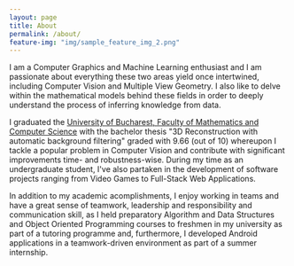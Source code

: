 ```yaml
---
layout: page
title: About
permalink: /about/
feature-img: "img/sample_feature_img_2.png"
---
```


I am a Computer Graphics and Machine Learning enthusiast and I am passionate about everything these two areas yield once intertwined, including Computer Vision and Multiple View Geometry. I also like to delve within the mathematical models behind these fields in order to deeply understand the process of inferring knowledge from data.

I graduated the <a href="http://fmi.unibuc.ro/">University of Bucharest, Faculty of Mathematics and Computer Science</a> with the bachelor thesis "3D Reconstruction with automatic background filtering" graded with 9.66 (out of 10) whereupon I tackle a popular problem in Computer Vision and contribute with significant improvements time- and robustness-wise. During my time as an undergraduate student, I've also partaken in the development of software projects ranging from Video Games to Full-Stack Web Applications.

In addition to my academic acomplishments, I enjoy working in teams and have a great sense of teamwork, leadership and responsibility and communication skill, as I held preparatory Algorithm and Data Structures and Object Oriented Programming courses to freshmen in my university as part of a tutoring programme and, furthermore, I developed Android applications in a teamwork-driven environment as part of a summer internship.
